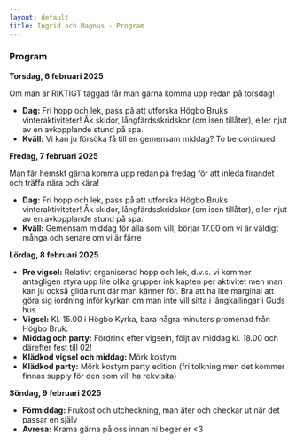 ```yaml
---
layout: default
title: Ingrid och Magnus - Program
---
```


### Program

**Torsdag, 6 februari 2025**

Om man är RIKTIGT taggad får man gärna komma upp redan på torsdag!

- **Dag:** Fri hopp och lek, pass på att utforska Högbo Bruks vinteraktiviteter! Åk skidor, långfärdsskridskor (om isen tillåter), eller njut av en avkopplande stund på spa.
- **Kväll:** Vi kan ju försöka få till en gemensam middag? To be continued

**Fredag, 7 februari 2025**

Man får hemskt gärna komma upp redan på fredag för att inleda firandet och träffa nära och kära!

- **Dag:** Fri hopp och lek, pass på att utforska Högbo Bruks vinteraktiviteter! Åk skidor, långfärdsskridskor (om isen tillåter), eller njut av en avkopplande stund på spa.
- **Kväll:** Gemensam middag för alla som vill, börjar 17.00 om vi är väldigt många och senare om vi är färre

**Lördag, 8 februari 2025**

- **Pre vigsel:** Relativt organiserad hopp och lek, d.v.s. vi kommer antagligen styra upp lite olika grupper ink kapten per aktivitet men man kan ju också glida runt där man känner för. Bra att ha lite marginal att göra sig iordning inför kyrkan om man inte vill sitta i långkallingar i Guds hus.
- **Vigsel:** Kl. 15.00 i Högbo Kyrka, bara några minuters promenad från Högbo Bruk.
- **Middag och party:** Fördrink efter vigseln, följt av middag kl. 18.00 och därefter fest till 02!
- **Klädkod vigsel och middag:** Mörk kostym
- **Klädkod party:** Mörk kostym party edition (fri tolkning men det kommer finnas supply för den som vill ha rekvisita)

**Söndag, 9 februari 2025**

- **Förmiddag:** Frukost och utcheckning, man äter och checkar ut när det passar en själv
- **Avresa:** Krama gärna på oss innan ni beger er <3
